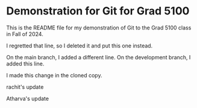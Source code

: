 # Demonstration for Git for Grad 5100

This is the README file for my demonstration of Git to the Grad 5100 class in 
Fall of 2024. 

I regretted that line, so I deleted it and put this one instead. 

On the main branch, I added a different line. 
On the development branch, I added this line. 

I made this change in the cloned copy.

rachit's update

Atharva's update